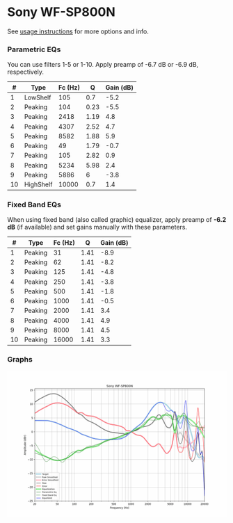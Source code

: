 # Sony WF-SP800N
See [usage instructions](https://github.com/jaakkopasanen/AutoEq#usage) for more options and info.

### Parametric EQs
You can use filters 1-5 or 1-10. Apply preamp of -6.7 dB or -6.9 dB, respectively.

|   # | Type      |   Fc (Hz) |    Q |   Gain (dB) |
|-----|-----------|-----------|------|-------------|
|   1 | LowShelf  |       105 | 0.7  |        -5.2 |
|   2 | Peaking   |       104 | 0.23 |        -5.5 |
|   3 | Peaking   |      2418 | 1.19 |         4.8 |
|   4 | Peaking   |      4307 | 2.52 |         4.7 |
|   5 | Peaking   |      8582 | 1.88 |         5.9 |
|   6 | Peaking   |        49 | 1.79 |        -0.7 |
|   7 | Peaking   |       105 | 2.82 |         0.9 |
|   8 | Peaking   |      5234 | 5.98 |         2.4 |
|   9 | Peaking   |      5886 | 6    |        -3.8 |
|  10 | HighShelf |     10000 | 0.7  |         1.4 |

### Fixed Band EQs
When using fixed band (also called graphic) equalizer, apply preamp of **-6.2 dB** (if available) and set gains manually with these parameters.

|   # | Type    |   Fc (Hz) |    Q |   Gain (dB) |
|-----|---------|-----------|------|-------------|
|   1 | Peaking |        31 | 1.41 |        -8.9 |
|   2 | Peaking |        62 | 1.41 |        -8.2 |
|   3 | Peaking |       125 | 1.41 |        -4.8 |
|   4 | Peaking |       250 | 1.41 |        -3.8 |
|   5 | Peaking |       500 | 1.41 |        -1.8 |
|   6 | Peaking |      1000 | 1.41 |        -0.5 |
|   7 | Peaking |      2000 | 1.41 |         3.4 |
|   8 | Peaking |      4000 | 1.41 |         4.9 |
|   9 | Peaking |      8000 | 1.41 |         4.5 |
|  10 | Peaking |     16000 | 1.41 |         3.3 |

### Graphs
![](./Sony%20WF-SP800N.png)
